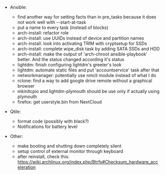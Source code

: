 - Ansible:
  - find another way for setting facts than in pre_tasks because it does not work well with --start-at-task
  - put a name to every task (instead of blocks)
  - arch-install: refactor role
  - arch-install: use UUIDs instead of device and partition names
  - arch-install: look into activating TRIM with cryptsetup for SSDs
  - arch-install: complete wipe_disk task by adding SATA SSDs and HDD
  - arch-install: make the output of 'arch-chroot ansible-playbook' better. And the status changed according it's status
  - lightdm: finish configuring lightdm's greeter's look
  - lightdm: automate static files and put 'accountservice' task after that
  - networkmanager: potentially use nmcli module instead of what I do
  - rclone: find a way to add google drive remote without a graphical browser
  - mkinitcpio and lightdm-plymouth should be use only if actually using plymouth
  - firefox: get userstyle.bin from NextCloud

- Qtile:
  - format code (possibly with black?)
  - Notifications for battery level

- Other:
  - make booting and shutting down completely silent
  - setup control of external monitor through keyboard
  - after reinstall, check this: https://wiki.archlinux.org/index.php/Btrfs#Checksum_hardware_acceleration

